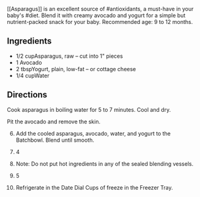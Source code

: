 [[Asparagus]] is an excellent source of #antioxidants, a must-have in your baby's #diet. Blend it with creamy avocado and yogurt for a simple but nutrient-packed snack for your baby. Recommended age: 9 to 12 months.

## Ingredients

-   1/2 cupAsparagus, raw – cut into 1" pieces
-   1 Avocado
-   2 tbspYogurt, plain, low-fat – or cottage cheese
-   1/4 cupWater

## Directions

 Cook asparagus in boiling water for 5 to 7 minutes. Cool and dry.

Pit the avocado and remove the skin.


6. Add the cooled asparagus, avocado, water, and yogurt to the Batchbowl. Blend until smooth.

7. 4

8. Note: Do not put hot ingredients in any of the sealed blending vessels.

9. 5

10. Refrigerate in the Date Dial Cups of freeze in the Freezer Tray.

